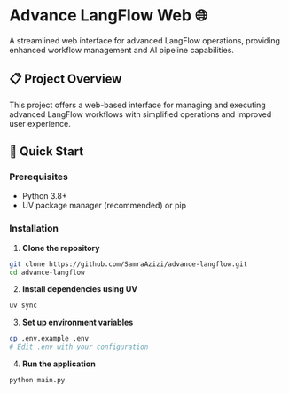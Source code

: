 # Advance LangFlow Web 🌐

A streamlined web interface for advanced LangFlow operations, providing enhanced workflow management and AI pipeline capabilities.

## 📋 Project Overview

This project offers a web-based interface for managing and executing advanced LangFlow workflows with simplified operations and improved user experience.

## 🚀 Quick Start

### Prerequisites
- Python 3.8+
- UV package manager (recommended) or pip

### Installation

1. **Clone the repository**
```bash
git clone https://github.com/SamraAzizi/advance-langflow.git
cd advance-langflow
```

2. **Install dependencies using UV**

```bash
uv sync
```

3. **Set up environment variables**
```bash
cp .env.example .env
# Edit .env with your configuration
```

4. **Run the application**

```bash
python main.py
```
